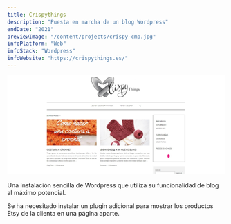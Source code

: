 ```yaml
---
title: Crispythings
description: "Puesta en marcha de un blog Wordpress"
endDate: "2021"
previewImage: "/content/projects/crispy-cmp.jpg"
infoPlatform: "Web"
infoStack: "Wordpress"
infoWebsite: "https://crispythings.es/"
---
```


![Página home](/content/projects/crispy.jpg)

Una instalación sencilla de Wordpress que utiliza su funcionalidad de blog al máximo potencial.

Se ha necesitado instalar un plugin adicional para mostrar los productos Etsy de la clienta en una página aparte.
